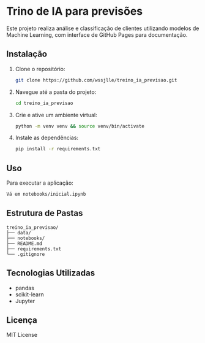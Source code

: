 # Trino de IA para previsões

Este projeto realiza análise e classificação de clientes utilizando modelos de Machine Learning, com interface de GitHub Pages para documentação.

## Instalação

1. Clone o repositório:
   ```bash
   git clone https://github.com/wssjlle/treino_ia_previsao.git
   ```
2. Navegue até a pasta do projeto:
   ```bash
   cd treino_ia_previsao
   ```
3. Crie e ative um ambiente virtual:
   ```bash
   python -m venv venv && source venv/bin/activate
   ```
4. Instale as dependências:
   ```bash
   pip install -r requirements.txt
   ```

## Uso

Para executar a aplicação:
```bash
Vá em notebooks/inicial.ipynb
```

## Estrutura de Pastas

```
treino_ia_previsao/
├── data/
├── notebooks/
├── README.md
├── requirements.txt
└── .gitignore
```

## Tecnologias Utilizadas

- pandas
- scikit-learn
- Jupyter

## Licença

MIT License
